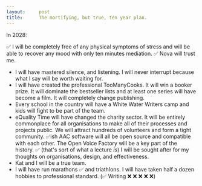 ```yaml
---
layout:     post
title:      The mortifying, but true, ten year plan.
---
```


In 2028:

✅    I will be completely free of any physical symptoms of stress and will be able to recover any mood with only ten minutes mediation.
✅    Nova will trust me.
*   I will have mastered silence, and listening. I will never interrupt because what I say will be worth waiting for.
*   I will have created the professional TooManyCooks. It will win a booker prize. It will dominate the bestseller lists and at least one series will have become a film. It will completely change publishing.
*   Every school in the country will have a White Water Writers camp and kids will fight to be part of the team.
*   eQuality Time will have changed the charity sector. It will be entirely commonplace for all organisations to make all of their processes and projects public.  We will attract hundreds of volunteers and form a tight community.
✅ish   AAC software will all be open source and compatible with each other. The Open Voice Factory will be a key part of the history.
✅ (that's sort of what a lecture _is_)   I will be sought after for my thoughts on organisations, design, and effectiveness.
*   Kat and I will be a true team.
*   I will have run marathons ✅  and triathlons. I will have taken half a dozen hobbies to professional standard. (✅ Writing ❌ ❌ ❌ ❌ ❌)      


